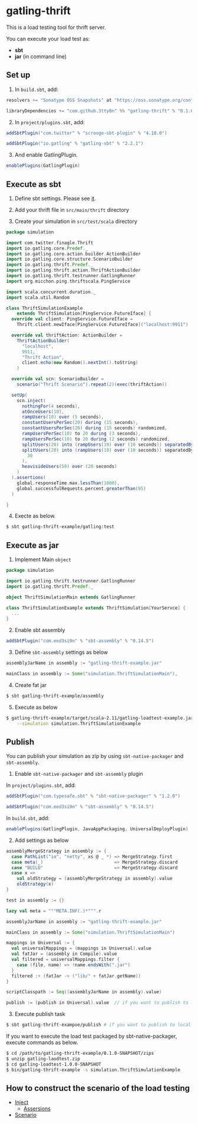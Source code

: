 # gatling-thrift

This is a load testing tool for thrift server.

You can execute your load test as:
 - **sbt**
 - **jar** (in command line)

## Set up

1. In `build.sbt`, add:

  ```scala
  resolvers += "Sonatype OSS Snapshots" at "https://oss.sonatype.org/content/repositories/snapshots"

  libraryDependencies += "com.github.3tty0n" %% "gatling-thrift" % "0.1.0-SNAPSHOT"
  ```

2. In `project/plugins.sbt`, add:

  ```scala
  addSbtPlugin("com.twitter" % "scrooge-sbt-plugin" % "4.18.0")

  addSbtPlugin("io.gatling" % "gatling-sbt" % "2.2.1")
  ```

3. And enable GatlingPlugin.

  ``` scala
  enablePlugins(GatlingPlugin)
  ```

## Execute as sbt

1. Define sbt settings. Please see [it](https://github.com/3tty0n/gatling-thrift/blob/master/gatling-thrift-example/resources/build.sbt.sample).

2. Add your thrift file in `src/main/thrift` directory

3. Create your simulation in `src/test/scala` directory

  ``` scala
  package simulation

  import com.twitter.finagle.Thrift
  import io.gatling.core.Predef._
  import io.gatling.core.action.builder.ActionBuilder
  import io.gatling.core.structure.ScenarioBuilder
  import io.gatling.thrift.Predef._
  import io.gatling.thrift.action.ThriftActionBuilder
  import io.gatling.thrift.testrunner.GatlingRunner
  import org.micchon.ping.thriftscala.PingService

  import scala.concurrent.duration._
  import scala.util.Random

  class ThriftSimulationExample
      extends ThriftSimulation[PingService.FutureIface] {
    override val client: PingService.FutureIface =
      Thrift.client.newIface[PingService.FutureIface]("localhost:9911")

    override val thriftAction: ActionBuilder =
      ThriftActionBuilder(
        "localhost",
        9911,
        "Thrift Action",
        client.echo(new Random().nextInt().toString)
      )

    override val scn: ScenarioBuilder =
      scenario("Thrift Scenario").repeat(2)(exec(thriftAction))

    setUp(
      scn.inject(
        nothingFor(4 seconds),
        atOnceUsers(10),
        rampUsers(10) over (5 seconds),
        constantUsersPerSec(20) during (15 seconds),
        constantUsersPerSec(20) during (15 seconds) randomized,
        rampUsersPerSec(10) to 20 during (3 seconds),
        rampUsersPerSec(10) to 20 during (2 seconds) randomized,
        splitUsers(20) into (rampUsers(10) over (10 seconds)) separatedBy (10 seconds),
        splitUsers(20) into (rampUsers(10) over (10 seconds)) separatedBy atOnceUsers(
          30
        ),
        heavisideUsers(50) over (20 seconds)
      )
    ).assertions(
      global.responseTime.max.lessThan(1000),
      global.successfulRequests.percent.greaterThan(95)
    )

  }
  ```

4. Execte as below.

  ``` bash
  $ sbt gatling-thrift-example/gatling:test
  ```

## Execute as jar

1. Implement Main `object`

  ``` scala
  package simulation

  import io.gatling.thrift.testrunner.GatlingRunner
  import io.gatling.thrift.Predef._

  object ThriftSimulationMain extends GatlingRunner

  class ThriftSimulationExample extends ThriftSimulation[YourServce] {
    ...
  }
  ```

2. Enable sbt assembly

  ``` scala
  addSbtPlugin("com.eed3si9n" % "sbt-assembly" % "0.14.5")
  ```

3. Define `sbt-assembly` settings as below

  ``` scala
  assemblyJarName in assembly := "gatling-thrift-example.jar"

  mainClass in assembly := Some("simulation.ThriftSimulationMain"),
  ```

4. Create fat jar

  ``` bash
  $ sbt gatling-thrift-example/assembly
  ```

5. Execute as below

  ``` bash
  $ gatling-thrift-example/target/scala-2.11/gatling-loadtest-example.jar \
      --simulation simulation.ThriftSimulationExample
  ```

## Publish

You can publish your simulation as zip by using `sbt-native-packager` and `sbt-assembly`.

1. Enable `sbt-native-packager` and `sbt-assembly` plugin

  In `project/plugins.sbt`, add:

  ``` scala
  addSbtPlugin("com.typesafe.sbt" % "sbt-native-packager" % "1.2.0")

  addSbtPlugin("com.eed3si9n" % "sbt-assembly" % "0.14.5")
  ```

  In `build.sbt`, add:
  ``` scala
  enablePlugins(GatlingPlugin, JavaAppPackaging, UniversalDeployPlugin)
  ```

2. Add settings as below

  ``` scala
  assemblyMergeStrategy in assembly := {
    case PathList("io", "netty", xs @ _ *) => MergeStrategy.first
    case meta(_)                           => MergeStrategy.discard
    case "BUILD"                           => MergeStrategy.discard
    case x =>
      val oldStrategy = (assemblyMergeStrategy in assembly).value
      oldStrategy(x)
  }

  test in assembly := {}

  lazy val meta = """META.INF(.)*""".r

  assemblyJarName in assembly := "gatling-thrift-example.jar"

  mainClass in assembly := Some("simulation.ThriftSimulationMain")

  mappings in Universal := {
    val universalMappings = (mappings in Universal).value
    val fatJar = (assembly in Compile).value
    val filtered = universalMappings.filter {
      case (file, name) => !name.endsWith(".jar")
    }
    filtered :+ (fatJar -> ("lib/" + fatJar.getName))
  }

  scriptClasspath := Seq((assemblyJarName in assembly).value)

  publish := (publish in Universal).value  // if you want to publish to local repository, add `publishLocal := (publish in Universal).value`
  ```

3. Execute publish task

  ``` bash
  $ sbt gatling-thrift-exampoe/publish # if you want to publish to local repository, execute `sbt gatling-thrift-example/publishLocal`
  ```

If you want to execute the load test packaged by sbt-native-packager, execute commands as below.

  ``` bash
  $ cd /path/to/gatling-thrift-example/0.1.0-SNAPSHOT/zips
  $ unzip gatling-laodtest.zip
  $ cd gatling-loadtest-1.0.0-SNAPSHOT
  $ bin/gatling-thrift-example -s simulation.ThriftSimulationExample
  ```

## How to construct the scenario of the load testing

- [Inject](http://gatling.io/docs/current/general/simulation_setup/)
  - [Assersions](http://gatling.io/docs/current/general/assertions/#assertions)
- [Scenario](http://gatling.io/docs/current/general/scenario/)
